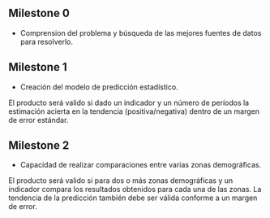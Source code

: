 ## Milestone 0
* Comprension del problema y búsqueda de las mejores fuentes de datos para resolverlo.

## Milestone 1
* Creación del modelo de predicción estadístico.

El producto será valido si dado un indicador y un número de períodos la estimación acierta en la tendencia (positiva/negativa) dentro de un margen de error estándar.

## Milestone 2
* Capacidad de realizar comparaciones entre varias zonas demográficas.

El producto será valido si para dos o más zonas demográficas y un indicador compara los resultados obtenidos para cada una de las zonas. La tendencia de la predicción también debe ser válida conforme a un margen de error.

